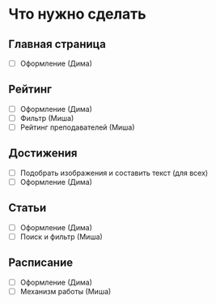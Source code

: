 # Что нужно сделать

## Главная страница
- [ ] Оформление (Дима)

## Рейтинг
- [ ] Оформление (Дима)
- [ ] Фильтр (Миша)
- [ ] Рейтинг преподавателей (Миша)

## Достижения
- [ ] Подобрать изображения и составить текст (для всех)
- [ ] Оформление (Дима)

## Статьи
- [ ] Оформление (Дима)
- [ ] Поиск и фильтр (Миша)

## Расписание
- [ ] Оформление (Дима)
- [ ] Механизм работы (Миша)